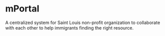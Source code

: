 # mPortal

A centralized system for Saint Louis non-profit organization to collaborate with each other to help immigrants finding the right resource.



